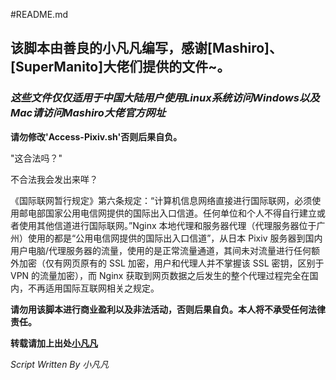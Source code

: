 #README.md
## 该脚本由善良的小凡凡编写，感谢[Mashiro]、[SuperManito]大佬们提供的文件~。
### *这些文件仅仅适用于中国大陆用户使用Linux系统访问Windows以及Mac请访问Mashiro大佬官方网址*

**请勿修改'Access-Pixiv.sh'否则后果自负。**

"这合法吗？"

不合法我会发出来咩？

《国际联网暂行规定》第六条规定：“计算机信息网络直接进行国际联网，必须使用邮电部国家公用电信网提供的国际出入口信道。任何单位和个人不得自行建立或者使用其他信道进行国际联网。”Nginx 本地代理和服务器代理（代理服务器位于广州）使用的都是“公用电信网提供的国际出入口信道”，从日本 Pixiv 服务器到国内用户电脑/代理服务器的流量，使用的是正常流量通道，其间未对流量进行任何额外加密（仅有网页原有的 SSL 加密，用户和代理人并不掌握该 SSL 密钥，区别于 VPN 的流量加密），而 Nginx 获取到网页数据之后发生的整个代理过程完全在国内，不再适用国际互联网相关之规定。

**请勿用该脚本进行商业盈利以及非法活动，否则后果自负。本人将不承受任何法律责任。**

**转载请加上出处[小凡凡](https://github.com/LemonFan-maker)**

*Script Written By 小凡凡*
